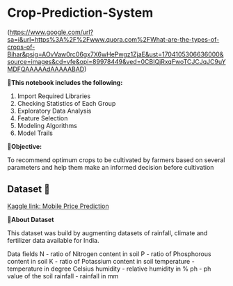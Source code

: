 # Crop-Prediction-System
(https://www.google.com/url?sa=i&url=https%3A%2F%2Fwww.quora.com%2FWhat-are-the-types-of-crops-of-Bihar&psig=AOvVaw0rc06gx7X6wHePwgz1ZjaE&ust=1704105306636000&source=images&cd=vfe&opi=89978449&ved=0CBIQjRxqFwoTCJCJqJC9uYMDFQAAAAAdAAAAABAD)

**📱This notebook includes the following:**

1. Import Required Libraries
2. Checking Statistics of Each Group
3. Exploratory Data Analysis
4. Feature Selection
5. Modeling Algorithms
6. Model Trails
    
**📱Objective:**   
    
To recommend optimum crops to be cultivated by farmers based on several parameters and help them make an informed decision before cultivation

## Dataset 📔

[Kaggle link: Mobile Price Prediction](https://www.kaggle.com/datasets/atharvaingle/crop-recommendation-dataset)

**📔About Dataset**

This dataset was build by augmenting datasets of rainfall, climate and fertilizer data available for India.

Data fields
N - ratio of Nitrogen content in soil
P - ratio of Phosphorous content in soil
K - ratio of Potassium content in soil
temperature - temperature in degree Celsius
humidity - relative humidity in %
ph - ph value of the soil
rainfall - rainfall in mm
